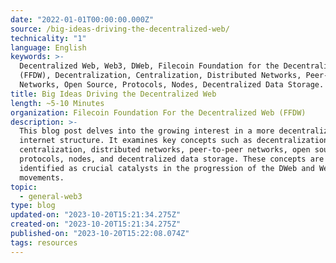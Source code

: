 ```yaml
---
date: "2022-01-01T00:00:00.000Z"
source: /big-ideas-driving-the-decentralized-web/
technicality: "1"
language: English
keywords: >-
  Decentralized Web, Web3, DWeb, Filecoin Foundation for the Decentralized Web
  (FFDW), Decentralization, Centralization, Distributed Networks, Peer-to-Peer
  Networks, Open Source, Protocols, Nodes, Decentralized Data Storage.
title: Big Ideas Driving the Decentralized Web
length: ~5-10 Minutes
organization: Filecoin Foundation For the Decentralized Web (FFDW)
description: >-
  This blog post delves into the growing interest in a more decentralized
  internet structure. It examines key concepts such as decentralization,
  centralization, distributed networks, peer-to-peer networks, open source,
  protocols, nodes, and decentralized data storage. These concepts are
  identified as crucial catalysts in the progression of the DWeb and Web3
  movements.
topic:
  - general-web3
type: blog
updated-on: "2023-10-20T15:21:34.275Z"
created-on: "2023-10-20T15:21:34.275Z"
published-on: "2023-10-20T15:22:08.074Z"
tags: resources
---
```


